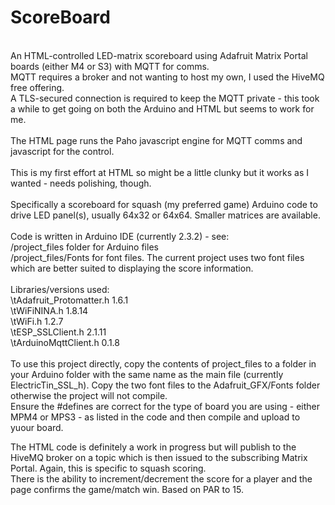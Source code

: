 # ScoreBoard
\
An HTML-controlled LED-matrix scoreboard using Adafruit Matrix Portal boards (either M4 or S3) with MQTT for comms.\
MQTT requires a broker and not wanting to host my own, I used the HiveMQ free offering.\
A TLS-secured connection is required to keep the MQTT private - this took a while to get going on both the Arduino and HTML but seems to work for me.\
\
The HTML page runs the Paho javascript engine for MQTT comms and javascript for the control.\
\
This is my first effort at HTML so might be a little clunky but it works as I wanted - needs polishing, though.\
\
Specifically a scoreboard for squash (my preferred game) Arduino code to drive LED panel(s), usually 64x32 or 64x64. Smaller matrices are available.\
\
Code is written in Arduino IDE (currently 2.3.2) - see:\
    /project_files folder for Arduino files\
    /project_files/Fonts for font files. The current project uses two font files which are better suited to displaying the score information.\
\
Libraries/versions used:\
  \tAdafruit_Protomatter.h    1.6.1\
  \tWiFiNINA.h                1.8.14\
  \tWiFi.h                    1.2.7\
  \tESP_SSLClient.h           2.1.11\
  \tArduinoMqttClient.h       0.1.8\
  \
To use this project directly, copy the contents of project_files to a folder in your Arduino folder with the same name as the main file (currently ElectricTin_SSL_h). Copy the two font files to the Adafruit_GFX/Fonts folder otherwise the project will not compile.\
Ensure the #defines are correct for the type of board you are using - either MPM4 or MPS3 - as listed in the code and then compile and upload to yuour board.



The HTML code is definitely a work in progress but will publish to the HiveMQ broker on a topic which is then issued to the subscribing Matrix Portal. Again, this is specific to squash scoring.\
There is the ability to increment/decrement the score for a player and the page confirms the game/match win. Based on PAR to 15.
